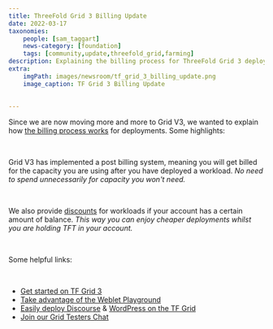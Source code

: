 ```yaml
---
title: ThreeFold Grid 3 Billing Update
date: 2022-03-17
taxonomies:
    people: [sam_taggart]
    news-category: [foundation]
    tags: [community,update,threefold_grid,farming]
description: Explaining the billing process for ThreeFold Grid 3 deployments.
extra:
    imgPath: images/newsroom/tf_grid_3_billing_update.png
    image_caption: TF Grid 3 Billing Update
    
    
---
```


Since we are now moving more and more to Grid V3, we wanted to explain how [the billing process works](https://forum.threefold.io/t/how-deployment-costs-get-calculated/2486) for deployments. Some highlights:

<br/>

Grid V3 has implemented a post billing system, meaning you will get billed for the capacity you are using after you have deployed a workload. *No need to spend unnecessarily for capacity you won't need.*

<br/>

We also provide [discounts](https://library.threefold.me/info/threefold/#/tfgrid/pricing/threefold__pricing?id=discount-levels) for workloads if your account has a certain amount of balance. *This way you can enjoy cheaper deployments whilst you are holding TFT in your account.*

<br/>

Some helpful links:

<br/>

- [Get started on TF Grid 3](https://library.threefold.me/info/manual/#/)
- [Take advantage of the Weblet Playground](https://library.threefold.me/info/manual/#/manual__weblets_home)
- [Easily deploy Discourse](https://forum.threefold.io/t/from-zero-to-hero-deploy-discourse-and-wordpress-in-under-10-5-minutes/2206) & [WordPress on the TF Grid](https://forum.threefold.io/t/easily-deploy-wordpress-the-most-popular-website-builder-on-tf-grid/2136)
- [Join our Grid Testers Chat](https://t.me/threefoldtesting)